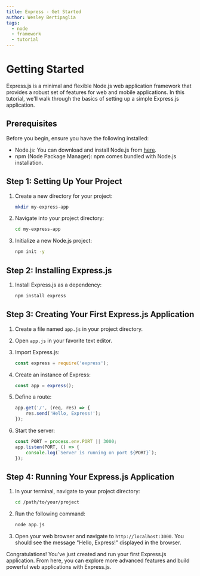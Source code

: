 ```yaml
---
title: Express - Get Started
author: Wesley Bertipaglia
tags:
  - node
  - framework
  - tutorial
---
```

# Getting Started

Express.js is a minimal and flexible Node.js web application framework that provides a robust set of features for web and mobile applications. In this tutorial, we'll walk through the basics of setting up a simple Express.js application.

## Prerequisites

Before you begin, ensure you have the following installed:

- Node.js: You can download and install Node.js from [here](https://nodejs.org/).
- npm (Node Package Manager): npm comes bundled with Node.js installation.

## Step 1: Setting Up Your Project

1. Create a new directory for your project:

    ```bash
    mkdir my-express-app
    ```

2. Navigate into your project directory:

    ```bash
    cd my-express-app
    ```

3. Initialize a new Node.js project:

    ```bash
    npm init -y
    ```

## Step 2: Installing Express.js

1. Install Express.js as a dependency:

    ```bash
    npm install express
    ```

## Step 3: Creating Your First Express.js Application

1. Create a file named `app.js` in your project directory.

2. Open `app.js` in your favorite text editor.

3. Import Express.js:

    ```javascript
    const express = require('express');
    ```

4. Create an instance of Express:

    ```javascript
    const app = express();
    ```

5. Define a route:

    ```javascript
    app.get('/', (req, res) => {
        res.send('Hello, Express!');
    });
    ```

6. Start the server:

    ```javascript
    const PORT = process.env.PORT || 3000;
    app.listen(PORT, () => {
        console.log(`Server is running on port ${PORT}`);
    });
    ```

## Step 4: Running Your Express.js Application

1. In your terminal, navigate to your project directory:

    ```bash
    cd /path/to/your/project
    ```

2. Run the following command:

    ```bash
    node app.js
    ```

3. Open your web browser and navigate to `http://localhost:3000`. You should see the message "Hello, Express!" displayed in the browser.

Congratulations! You've just created and run your first Express.js application. From here, you can explore more advanced features and build powerful web applications with Express.js.
